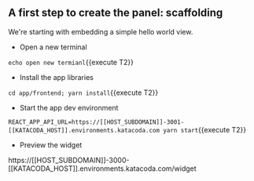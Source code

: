 ## A first step to create the panel: scaffolding

We're starting with embedding a simple hello world view.

- Open a new terminal

`echo open new termianl`{{execute T2}}

- Install the app libraries

`cd app/frontend; yarn install`{{execute T2}}

- Start the app dev environment

`REACT_APP_API_URL=https://[[HOST_SUBDOMAIN]]-3001-[[KATACODA_HOST]].environments.katacoda.com yarn start`{{execute T2}}

- Preview the widget

https://[[HOST_SUBDOMAIN]]-3000-[[KATACODA_HOST]].environments.katacoda.com/widget
